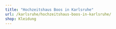 ```yaml
---
title: "Hochzeitshaus Boos in Karlsruhe"
url: /karlsruhe/hochzeitshaus-boos-in-karlsruhe/
shop: Kleidung
---
```

